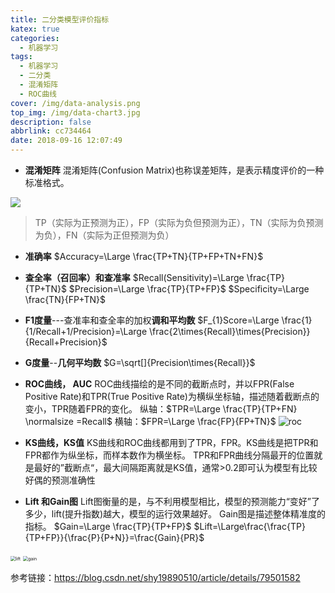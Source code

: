 ```yaml
---
title: 二分类模型评价指标
katex: true
categories:
  - 机器学习
tags:
  - 机器学习
  - 二分类
  - 混淆矩阵
  - ROC曲线
cover: /img/data-analysis.png
top_img: /img/data-chart3.jpg
description: false
abbrlink: cc734464
date: 2018-09-16 12:07:49
---
```


- **混淆矩阵**
混淆矩阵(Confusion Matrix)也称误差矩阵，是表示精度评价的一种标准格式。

![](https://warehouse-1310574346.cos.ap-shanghai.myqcloud.com/images/common/ConfusionMatrix.png)
> TP（实际为正预测为正），FP（实际为负但预测为正），TN（实际为负预测为负），FN（实际为正但预测为负）

<!-- more -->

- **准确率**
$Accuracy=\Large \frac{TP+TN}{TP+FP+TN+FN}$

- **查全率（召回率）和查准率**
$Recall(Sensitivity)=\Large \frac{TP}{TP+TN}$
$Precision=\Large \frac{TP}{TP+FP}$
$Specificity=\Large \frac{TN}{FP+TN}$

- **F1度量**---查准率和查全率的加权**调和平均数**
$F_{1}Score=\Large \frac{1}{1/Recall+1/Precision}=\Large \frac{2\times{Recall}\times{Precision}}{Recall+Precision}$

- **G度量**--**几何平均数**
$G=\sqrt[]{Precision\times{Recall}}$

- **ROC曲线， AUC** 
ROC曲线描绘的是不同的截断点时，并以FPR(False Positive Rate)和TPR(True Positive Rate)为横纵坐标轴，描述随着截断点的变小，TPR随着FPR的变化。
纵轴：$TPR=\Large \frac{TP}{TP+FN} \normalsize =Recall$
横轴：$FPR=\Large \frac{FP}{FP+TN}$
![roc](https://warehouse-1310574346.cos.ap-shanghai.myqcloud.com/images/common/roc.png)

- **KS曲线，KS值**
KS曲线和ROC曲线都用到了TPR，FPR。KS曲线是把TPR和FPR都作为纵坐标，而样本数作为横坐标。
TPR和FPR曲线分隔最开的位置就是最好的”截断点“，最大间隔距离就是KS值，通常>0.2即可认为模型有比较好偶的预测准确性

- **Lift 和Gain图**
Lift图衡量的是，与不利用模型相比，模型的预测能力“变好”了多少，lift(提升指数)越大，模型的运行效果越好。
Gain图是描述整体精准度的指标。
$Gain=\Large \frac{TP}{TP+FP}$
$Lift=\Large\frac{\frac{TP}{TP+FP}}{\frac{P}{P+N}}=\frac{Gain}{PR}$

<img src="https://warehouse-1310574346.cos.ap-shanghai.myqcloud.com/images/common/lift.png" alt="lift" style="zoom: 50%;" />
<img src="https://warehouse-1310574346.cos.ap-shanghai.myqcloud.com/images/common/gain.png" alt="gain" style="zoom:50%;" />

参考链接：https://blog.csdn.net/shy19890510/article/details/79501582

